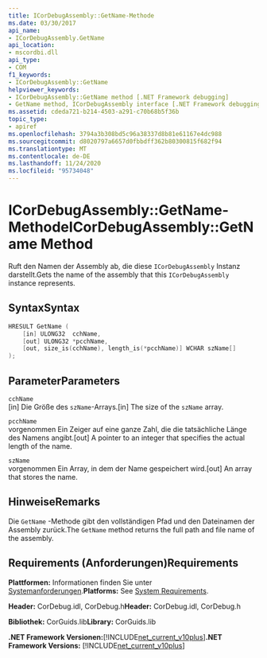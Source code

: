 ```yaml
---
title: ICorDebugAssembly::GetName-Methode
ms.date: 03/30/2017
api_name:
- ICorDebugAssembly.GetName
api_location:
- mscordbi.dll
api_type:
- COM
f1_keywords:
- ICorDebugAssembly::GetName
helpviewer_keywords:
- ICorDebugAssembly::GetName method [.NET Framework debugging]
- GetName method, ICorDebugAssembly interface [.NET Framework debugging]
ms.assetid: cdeda721-b214-4503-a291-c70b68b5f36b
topic_type:
- apiref
ms.openlocfilehash: 3794a3b308bd5c96a38337d8b81e61167e4dc988
ms.sourcegitcommit: d8020797a6657d0fbbdff362b80300815f682f94
ms.translationtype: MT
ms.contentlocale: de-DE
ms.lasthandoff: 11/24/2020
ms.locfileid: "95734048"
---
```

# <a name="icordebugassemblygetname-method"></a><span data-ttu-id="20ee8-102">ICorDebugAssembly::GetName-Methode</span><span class="sxs-lookup"><span data-stu-id="20ee8-102">ICorDebugAssembly::GetName Method</span></span>

<span data-ttu-id="20ee8-103">Ruft den Namen der Assembly ab, die diese `ICorDebugAssembly` Instanz darstellt.</span><span class="sxs-lookup"><span data-stu-id="20ee8-103">Gets the name of the assembly that this `ICorDebugAssembly` instance represents.</span></span>  
  
## <a name="syntax"></a><span data-ttu-id="20ee8-104">Syntax</span><span class="sxs-lookup"><span data-stu-id="20ee8-104">Syntax</span></span>  
  
```cpp  
HRESULT GetName (  
    [in] ULONG32  cchName,  
    [out] ULONG32 *pcchName,  
    [out, size_is(cchName), length_is(*pcchName)] WCHAR szName[]  
);  
```  
  
## <a name="parameters"></a><span data-ttu-id="20ee8-105">Parameter</span><span class="sxs-lookup"><span data-stu-id="20ee8-105">Parameters</span></span>  

 `cchName`  
 <span data-ttu-id="20ee8-106">[in] Die Größe des `szName`-Arrays.</span><span class="sxs-lookup"><span data-stu-id="20ee8-106">[in] The size of the `szName` array.</span></span>  
  
 `pcchName`  
 <span data-ttu-id="20ee8-107">vorgenommen Ein Zeiger auf eine ganze Zahl, die die tatsächliche Länge des Namens angibt.</span><span class="sxs-lookup"><span data-stu-id="20ee8-107">[out] A pointer to an integer that specifies the actual length of the name.</span></span>  
  
 `szName`  
 <span data-ttu-id="20ee8-108">vorgenommen Ein Array, in dem der Name gespeichert wird.</span><span class="sxs-lookup"><span data-stu-id="20ee8-108">[out] An array that stores the name.</span></span>  
  
## <a name="remarks"></a><span data-ttu-id="20ee8-109">Hinweise</span><span class="sxs-lookup"><span data-stu-id="20ee8-109">Remarks</span></span>  

 <span data-ttu-id="20ee8-110">Die `GetName` -Methode gibt den vollständigen Pfad und den Dateinamen der Assembly zurück.</span><span class="sxs-lookup"><span data-stu-id="20ee8-110">The `GetName` method returns the full path and file name of the assembly.</span></span>  
  
## <a name="requirements"></a><span data-ttu-id="20ee8-111">Requirements (Anforderungen)</span><span class="sxs-lookup"><span data-stu-id="20ee8-111">Requirements</span></span>  

 <span data-ttu-id="20ee8-112">**Plattformen:** Informationen finden Sie unter [Systemanforderungen](../../get-started/system-requirements.md).</span><span class="sxs-lookup"><span data-stu-id="20ee8-112">**Platforms:** See [System Requirements](../../get-started/system-requirements.md).</span></span>  
  
 <span data-ttu-id="20ee8-113">**Header:** CorDebug.idl, CorDebug.h</span><span class="sxs-lookup"><span data-stu-id="20ee8-113">**Header:** CorDebug.idl, CorDebug.h</span></span>  
  
 <span data-ttu-id="20ee8-114">**Bibliothek:** CorGuids.lib</span><span class="sxs-lookup"><span data-stu-id="20ee8-114">**Library:** CorGuids.lib</span></span>  
  
 <span data-ttu-id="20ee8-115">**.NET Framework Versionen:**[!INCLUDE[net_current_v10plus](../../../../includes/net-current-v10plus-md.md)]</span><span class="sxs-lookup"><span data-stu-id="20ee8-115">**.NET Framework Versions:** [!INCLUDE[net_current_v10plus](../../../../includes/net-current-v10plus-md.md)]</span></span>
